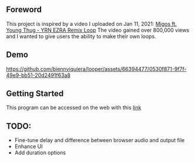 ## Foreword 
This project is inspired by a video I uploaded on Jan 11, 2021: [Migos ft. Young Thug - YRN EZRA Remix Loop](https://www.youtube.com/watch?v=BZd1rEcXR6o)
The video gained over 800,000 views and I wanted to give users the ability to make their own loops.


## Demo
https://github.com/biennviquiera/looper/assets/66394477/0530f871-9f7f-49e9-bb51-20d2491f63a8

## Getting Started
This program can be accessed on the web with this [link](https://looper.bienn.dev/)

## TODO:
- Fine-tune delay and difference between browser audio and output file
- Enhance UI
- Add duration options

